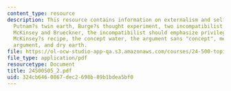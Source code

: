 ```yaml
---
content_type: resource
description: This resource contains information on externalism and self-knowledge,
  Putnam?s twin earth, Burge?s thought experiment, two incompatibilist arguments,
  McKinsey and Brueckner, the incompatibilist should emphasize privileged access,
  McKinsey?s recipe, the concept water, the argument sans "concept", metalinguistic
  argument, and dry earth.
file: https://ol-ocw-studio-app-qa.s3.amazonaws.com/courses/24-500-topics-in-philosophy-of-mind-self-knowledge-spring-2005/324cb6460867dec2698b89b1bdea5bf0_24500S05_2.pdf
file_type: application/pdf
resourcetype: Document
title: 24500S05_2.pdf
uid: 324cb646-0867-dec2-698b-89b1bdea5bf0
---
```

